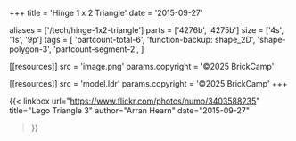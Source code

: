 +++
title = 'Hinge 1 x 2 Triangle'
date  = '2015-09-27'

aliases = ['/tech/hinge-1x2-triangle']
parts = ['4276b', '4275b']
size  = ['4s', '1s', '9p']
tags  = [
  'partcount-total-6',
  'function-backup: shape_2D',
  'shape-polygon-3',
  'partcount-segment-2',
]

[[resources]]
src              = 'image.png'
params.copyright = '©2025 BrickCamp'

[[resources]]
src              = 'model.ldr'
params.copyright = '©2025 BrickCamp'
+++

{{< linkbox
    url="https://www.flickr.com/photos/numo/3403588235"
    title="Lego Triangle 3"
    author="Arran Hearn"
    date="2015-09-27"
>}}
